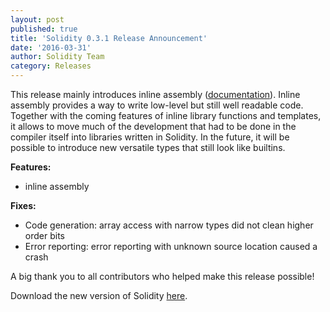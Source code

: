 ```yaml
---
layout: post
published: true
title: 'Solidity 0.3.1 Release Announcement'
date: '2016-03-31'
author: Solidity Team
category: Releases
---
```


This release mainly introduces inline assembly ([documentation](https://solidity.readthedocs.org/en/latest/control-structures.html#inline-assembly)). Inline assembly provides a way to write low-level but still well readable code. Together with the coming features of inline library functions and templates, it allows to move much of the development that had to be done in the compiler itself into libraries written in Solidity. In the future, it will be possible to introduce new versatile types that still look like builtins.

**Features:**
- inline assembly

**Fixes:**
- Code generation: array access with narrow types did not clean higher order bits
- Error reporting: error reporting with unknown source location caused a crash


A big thank you to all contributors who helped make this release possible!

Download the new version of Solidity [here](https://github.com/ethereum/solidity/releases/tag/v0.3.1).
  